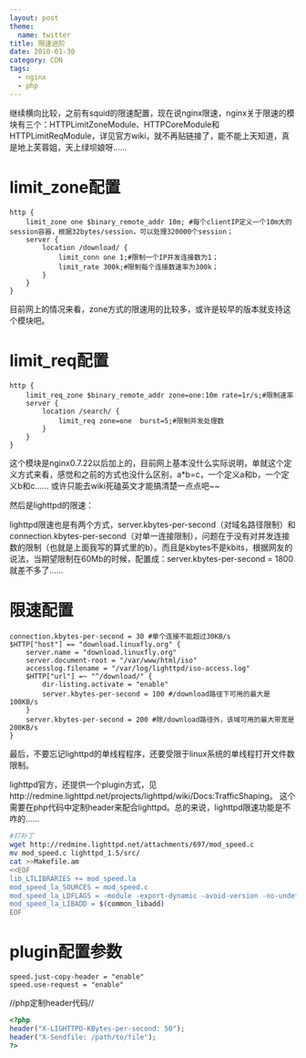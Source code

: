 ```yaml
---
layout: post
theme:
  name: twitter
title: 限速进阶
date: 2010-01-30
category: CDN
tags:
  - nginx
  - php
---
```


继续横向比较，之前有squid的限速配置，现在说nginx限速，nginx关于限速的模块有三个：HTTPLimitZoneModule、HTTPCoreModule和HTTPLimitReqModule，详见官方wiki，就不再贴链接了，能不能上天知道，真是地上芙蓉姐，天上绿坝娘呀……

# limit_zone配置
```nginx
http {
    limit_zone one $binary_remote_addr 10m; #每个clientIP定义一个10m大的session容器，根据32bytes/session，可以处理320000个session；
    server {
        location /download/ {
            limit_conn one 1;#限制一个IP并发连接数为1；
            limit_rate 300k;#限制每个连接数速率为300k；
        }
    }
}
```
目前网上的情况来看，zone方式的限速用的比较多，或许是较早的版本就支持这个模块吧。

# limit_req配置

```nginx
http {
    limit_req_zone $binary_remote_addr zone=one:10m rate=1r/s;#限制速率
    server {
        location /search/ {
            limit_req zone=one  burst=5;#限制并发处理数
        }
    }
}
```

这个模块是nginx0.7.22以后加上的，目前网上基本没什么实际说明，单就这个定义方式来看，感觉和之前的方式也没什么区别，a*b=c，一个定义a和b，一个定义b和c……
或许只能去wiki死磕英文才能搞清楚一点点吧~~

然后是lighttpd的限速：

lighttpd限速也是有两个方式，server.kbytes-per-second（对域名路径限制）和connection.kbytes-per-second（对单一连接限制），问题在于没有对并发连接数的限制（也就是上面我写的算式里的b）。而且是kbytes不是kbits，根据网友的说法，当期望限制在60Mb的时候，配置成：server.kbytes-per-second = 1800就差不多了……

# 限速配置
```lighttpd
connection.kbytes-per-second = 30 #单个连接不能超过30KB/s
$HTTP["host"] == "download.linuxfly.org" {
    server.name = "download.linuxfly.org"
    server.document-root = "/var/www/html/iso"
    accesslog.filename = "/var/log/lighttpd/iso-access.log"
    $HTTP["url"] =~ "^/download/" {
        dir-listing.activate = "enable"
        server.kbytes-per-second = 100 #/download路径下可用的最大是100KB/s
    }
    server.kbytes-per-second = 200 #除/download路径外，该域可用的最大带宽是200KB/s
}
```

最后，不要忘记lighttpd的单线程程序，还要受限于linux系统的单线程打开文件数限制。

lighttpd官方，还提供一个plugin方式，见http://redmine.lighttpd.net/projects/lighttpd/wiki/Docs:TrafficShaping。
这个需要在php代码中定制header来配合lighttpd。总的来说，lighttpd限速功能是不咋的……
```bash
#打补丁
wget http://redmine.lighttpd.net/attachments/697/mod_speed.c
mv mod_speed.c lighttpd_1.5/src/
cat >>Makefile.am
<<EOF
lib_LTLIBRARIES += mod_speed.la
mod_speed_la_SOURCES = mod_speed.c
mod_speed_la_LDFLAGS = -module -export-dynamic -avoid-version -no-undefined
mod_speed_la_LIBADD = $(common_libadd)
EOF
```
# plugin配置参数
```lighttpd
speed.just-copy-header = "enable"
speed.use-request = "enable"
```
//php定制header代码//
```php
<?php
header("X-LIGHTTPD-KBytes-per-second: 50");
header("X-Sendfile: /path/to/file");
?>
```


